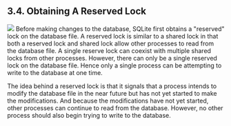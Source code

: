 ## 3\.4\.  Obtaining A Reserved Lock


![](images/ac/commit-3.gif)
Before making changes to the database, SQLite first
obtains a "reserved" lock on the database file. A reserved
lock is similar to a shared lock in that both a reserved lock
and shared lock allow other processes to read from the database
file. A single reserve lock can coexist with multiple shared
locks from other processes. However, there can only be a
single reserved lock on the database file. Hence only a
single process can be attempting to write to the database
at one time.


The idea behind a reserved lock is that it signals that
a process intends to modify the database file in the near
future but has not yet started to make the modifications.
And because the modifications have not yet started, other
processes can continue to read from the database. However,
no other process should also begin trying to write to the
database.


  



